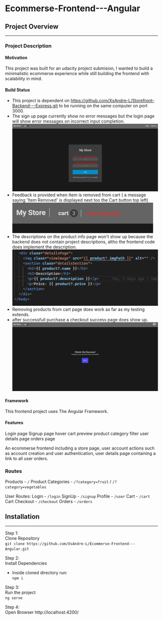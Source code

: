 # Ecommerse-Frontend---Angular

## Project Overview

---

### Project Description

#### Motivation

This project was built for an udacity project submision, I wanted to build a minimalistic ecommerse experience while still building the frontend with scalability in mind.

#### Build Status

- This project is dependent on https://github.com/XsAndre-L/Storefront-Backend---Express.git to be running on the same computer on port 3000.
- The sign up page currently show no error messages but the login page will show error messages on incorrect input completion.  
  ![Image](/src/assets/screenshots/Input%20Error%20Messages.png)
- Feedback is provided when Item is removed from cart ( a message saying 'Item Removed' is displayed next too the Cart button top left)  
  ![Image](/src/assets/screenshots/Item%20Removed%20Feedback%20Message.png)
- The descriptions on the product info page won't show up because the backend does not contain project descriptions, altho the frontend code does implement the description.  
  ![Image](/src/assets/screenshots/Item%20Description%20in%20code.png)
- Removing products from cart page does work as far as my testing extends.
- after successfull purchase a checkout success page does show up.
  ![Image](/src/assets/screenshots/Order%20Success%20Page.png)

#### Framework

This frontend project uses The Angular Framework.

#### Features

Login page
Signup page
hover cart preview
product category filter
user details page
orders page

An ecommerse frontend including a store page, user account actions such as account creation and user authentication,
user details page containing a link to all user orders.

### Routes

Products - `/`
Product Categories - `/?category=fruit` / `/?category=vegetables`

User Routes:
Login - `/login`
SignUp - `/signup`
Profile - `/user`
Cart - `/cart`
Cart Checkout - `/checkout`
Orders - `/orders`

## Installation

---

Step 1:  
Clone Repository  
`git clone https://github.com/XsAndre-L/Ecommerse-Frontend---Angular.git`

Step 2:  
Install Dependencies

- Inside cloned directory run:  
  `npm i`

Step 3:  
Run the project  
`ng serve`

Step 4:  
Open Browser
http://localhost:4200/
